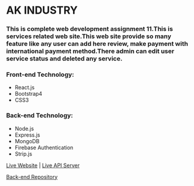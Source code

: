 # AK INDUSTRY

### This is complete web development assignment 11.This is services related web site.This web site provide so many feature like any user can add here review, make payment with international payment method.There admin can edit user service status and deleted any service.

### Front-end Technology:

- React.js
- Bootstrap4
- CSS3

### Back-end Technology:

- Node.js
- Express.js
- MongoDB
- Firebase Authentication
- Strip.js

[Live Website](https://ak-inductry-auth.web.app/) | [Live API Server](https://murmuring-earth-58571.herokuapp.com/)

[Back-end Repository](https://github.com/mdumar112233/ak-industry-assignment-11-server)
